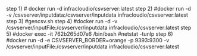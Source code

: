 step 1) # docker run -d  infracloudio/csvserver:latest
step 2) #docker run -d -v /csvserver/inputdata:/csvserver/inputdata infracloudio/csvserver:latest
step 3) #gencsv.sh
step 4) #docker run -d -v /csvserver/inputFile:/csvserver/inputdata infracloudio/csvserver:latest
step 5) #docker exec -it 762b265d07e6 /bin/bash
        #netstat -tunlp 
step 6) #docker run -d -e CSVSERVER_BORDER=orange -p 9393:9300 -v /csvserver/inputFile:/csvserver/inputdata infracloudio/csvserver:latest
